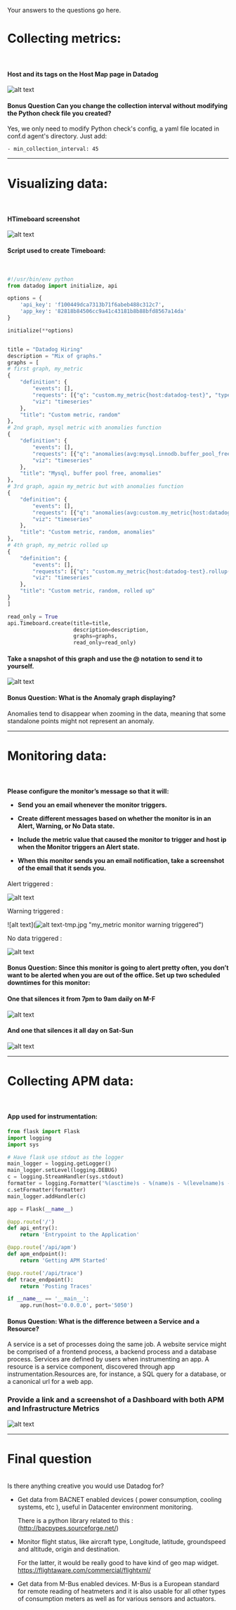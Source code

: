 Your answers to the questions go here.

<h1>Collecting metrics:</h1><br>

<h4>Host and its tags on the Host Map page in Datadog</h4>

![alt text](https://lh3.googleusercontent.com/gLfPsk9qtFoHbXBjhYvaCaRiTE8lttrL3FUYogAhoqHuGjBKTN51PbGlk4TpzyZdIdC440lEPb1u7yGju-QVARX-2jSxfnR4FkgmVoIwxTwHb_UuVpye-rl7C8x5HM2U0QgKfrBseYqu0sW7ANymBFoTIpZhQm__E7jH8mkNdkDYYcIR9zVHl6TNYZYro8zHbZQD5XyfVd3l2MrSmTwZxxNQTqwf9fEgk4cc1JJbNLeA7ciPL3KneVsd6L52N6nAjchWD301zO5ZnTnciRWV5bvdbnoU5ZD5xIqjE2GLHVubWmjw2SZzSnRxNc22lCl-RSjrbkVWS09nf6ldeLDovGte6vB3GKTm92Jc_-jPyJMQ-tzCJ3T9eWR2sB5ndso6Hf0Kbf1GB_x_7eFquxrxhWPjhOEsz6YvMz16GUFp27ZuTQB0wB0vd2TXwDzRBbF-DTiokcYBdToo39LRAveV1o4aU2Lelc5A7-4x7zLrlOqH4zJJafIKLbDRXWV-6EswPSPxvMmSh2NYArlqX0n0BUD1KaC8DGaR7lFJHRfyCir4dlDzPjFH7eE5UlbXP2KQ_wf2DcLyBcebdD4wL1FqCGC6OQj-z-_wUMvcA9eWUlxtlfkTkOnUp-5XIerOf4dwtFR9nS6U2FQmU38hPSCIKoqjF8QI0ekKDNyCMRfSAVAHzbkCiGeTZ7cv_nfuNm8W5Jq9muMENmcRsNMetA=w1514-h901-no-tmp.jpg "Host Map with tags screenshot")


<h4>Bonus Question Can you change the collection interval without modifying the Python check file you created?</h4>
Yes, we only need to modify Python check's config, a yaml file located in conf.d agent's directory. 
Just add:<br>

```- min_collection_interval: 45 ```

<hr>
<h1>Visualizing data:</h1><br>

<h4>HTimeboard screenshot</h4>

![alt text](https://lh3.googleusercontent.com/dg2zXs4JOmt-2r_A26o3K4K14qc6jmuyttfm-y0vLuShHO24dF8EURuYHbc7Ppulg2EFqPQBwupkm3WHywI_hipa2rm9y9RFDAUBxBps2eptseFut3W3rZFgkh_7PNZyfoIzplJKH4C_cSv6gvVO6ePtfeRDdSNKoF7thRnNkIIZVBn_cLErxE3HjFmfZ8rHMxtQ_dV6fPvu1-YnecX_rUm6KK2HtQ6Pv250zZbI4fHp6e030pFTONI93XlVthTr55cYI2cKBGBcrXKq54vpQ39wyuJHN-lm7o6mqweu5klc-qMyCO4Oz1F08fX92LO3dnmB9psYxwYC-IPjKAfNqf3K_Trn2hUUkQt43AJPAalLWaxTNzFLgPTCLtr4tmy2KDyh9gvXwnktmWzFk3P13aYZPGyRXtvks5WhTJRiO5jnEQ5n5juIKCtjaEuEmvx3v47BbfOzLUYVtpcrA1pBrniDKgIwO2VnEjNroVLOFCefWwXCPsnogBVgf5fGHME-YQLBosHr1u-jd0nAUbOqIabRHgmpjPfWlEVQ1G3KN-SPAt4CKbUHstLBEJpbUkAFO9qgwnjCAHKeW7wCh0ZAwLLomU7UuJ75MGcKwYPPALF7KIJB3An-QYf-w89lQTFFsyIJfTvkxV0ksEb40Z7t900EPHQduwpq1HuXLIETrQoVrsw75O5nlBbhqEqG1Mnsw6JY3TMkchoUDe_1QA=w1761-h611-no-tmp.jpg "Timeboard screenshot")

<h4>Script used to create Timeboard:</h4><br>

```python
#!/usr/bin/env python
from datadog import initialize, api

options = {
    'api_key': 'f100449dca7313b71f6abeb488c312c7',
    'app_key': '82818b84506cc9a41c43181b8b88bfd8567a14da'
}

initialize(**options)


title = "Datadog Hiring"
description = "Mix of graphs."
graphs = [
# first graph, my_metric
{
    "definition": {
        "events": [],
        "requests": [{"q": "custom.my_metric{host:datadog-test}", "type": "area"}],
        "viz": "timeseries"
    },
    "title": "Custom metric, random"
},
# 2nd graph, mysql metric with anomalies function
{
    "definition": {
        "events": [],
        "requests": [{"q": "anomalies(avg:mysql.innodb.buffer_pool_free{host:datadog-test}, 'basic', 2)"}],
        "viz": "timeseries"
    },
    "title": "Mysql, buffer pool free, anomalies"
},
# 3rd graph, again my_metric but with anomalies function
{
    "definition": {
        "events": [],
        "requests": [{"q": "anomalies(avg:custom.my_metric{host:datadog-test}, 'basic', 2)"}],
        "viz": "timeseries"
    },
    "title": "Custom metric, random, anomalies"
},
# 4th graph, my_metric rolled up
{
    "definition": {
        "events": [],
        "requests": [{"q": "custom.my_metric{host:datadog-test}.rollup(avg,3600)"}],
        "viz": "timeseries"
    },
    "title": "Custom metric, random, rolled up"
}
]

read_only = True
api.Timeboard.create(title=title,
                     description=description,
                     graphs=graphs,
                     read_only=read_only)
```
<h4>Take a snapshot of this graph and use the @ notation to send it to yourself.</h4>

![alt text](https://lh3.googleusercontent.com/zeBznAXleciYlxginvEYTBWfxWNRbvSLGznk7fsoOizJTg0rqAYfH7xk-MnDnuHkg0DYa69uiyN0wAFokQY4gb6hpbKuQsltb0ZcY1mYbkiT4VkM-WpubKqP9GrtvjG2zdB7RHLGKCZJ1oeglDdLIS7qqn3jdm80Xk4sKaAxkZ18gk0tQw6qyvONf0zzTVIvX9crh0qoHDBoSSy3iJANNm5X8gHitlOB94F5zwlq0oAlii4dQtzYVCWXjvGKNaF-XejjsMGyFWHSrFUrSVzs3axAXZfn01MJMRvvvAB7wnmi19-a4KtpyKS72okjogHXzhJBzJ8BFx3MXsexKooyWYEfvD96QrTawvqxQpWUsQYxreXuKFZNYgVT8AIl2DfYSnuqoT-vC4T1YTaHEbYP6Gm5bpubqElSL8AbWGHi7xf3yDrNEbXf3TCEzTTcOzqvyA1M_mq_-FIQwZ3jt660Mw4gJusJU8IHBMsWpiGiZtVcz5Kz_eBGgSSh4Jpij_z04qYEieLgfUsqUq0DfJB8IvsMNT9kes2Sqe1pqSJHmOz4Hc9sNxmUsFg5agJn_jP6JxBj04Qa4Ja80Mrbl0XJi6csBJyezmjX3hF8YogD4a8MMRavZFtt1MV3ZOtbCLaWlA6_HyNCmWQceBT1R775bboCnBy1wme9MW-4oBsABeUs-eAREATztQj4wuOyC4eO6RuSmJvaf76N9yRW9g=w707-h583-no-tmp.jpg "my_metric 5 min timeframe")

<h4>Bonus Question: What is the Anomaly graph displaying?</h4>
Anomalies tend to disappear when zooming in the data, meaning that some standalone points might not represent an anomaly.

<hr>
<h1>Monitoring data:</h1><br>

<h4>Please configure the monitor’s message so that it will:

 - Send you an email whenever the monitor triggers.

 - Create different messages based on whether the monitor is in an Alert, Warning, or No Data state.

 - Include the metric value that caused the monitor to trigger and host ip when the Monitor triggers an Alert state.

 - When this monitor sends you an email notification, take a screenshot of the email that it sends you.</h4>
 
 Alert triggered :
 
   ![alt text](https://lh3.googleusercontent.com/Svyf9W725SWKb3KItUQkab3tw_cQTlGIqLPMp7EWX164eS8vqRFwaU58DrJcRuyRO4BypvtGqk9cHyPqEyk18O78_6cgY4uyH17YZU7uUSQ7J8IPa2kCxCAcKzcBbV-W3vSL4WYKV_9aCpNKiAnWVmN0r8ix7Q1_5_rQN0lkHCXB_P2eiRPkmH1oQmSqrs5iMu1-o4wzSfiUeBS0q-KYM_DiAcGWuS7l8fNRGv4joKUz4lV-RVz2sZdYc7Qz6mEY65M6bVneF9Btktpcuo3LIAw5n80hMczyuxrnPdGHeRoQtCq7PvoUeqbCm2yX_RqrKBktnwWQ3OoSjqm8P6avPs0UwO3GIVXYo4NyWk5Bu5NbNNyeLhv9u5_DKHkvMfLIMCDjTtGnMtb04e3ltu6sib_TnnvE2impFblqbqSF-2RD0btW5RNJPxKm8D_9WhxnUu7WS7keFN46dFaYrGB0-mt-4-PHfnstw2S53MJJiML7ooGpIPR5d8GQxkwPLNGOg9VNqaHGB7gvIZhpQXTd79BzDK2bBxPpAZGt0B9Ax1kMMJ6pwsTq-Iq8G8JusTFy00SV_dFau3xKS0sM85mjCuNexINGa3mUoAG0mzxfQvZbNn02oKFbSFBOUEkCpWjn4rgHKUl5taPAR6QICacEpkMPtpww7DcjzRElwMLVbKUiu-UDRCeIv0wWtzofRi0Isk9q0RFwRvbQwFZ_SQ=w709-h736-no-tmp.jpg "my_metric monitor alert triggered")
   
Warning triggered :

![alt text](![alt text](https://lh3.googleusercontent.com/Svyf9W725SWKb3KItUQkab3tw_cQTlGIqLPMp7EWX164eS8vqRFwaU58DrJcRuyRO4BypvtGqk9cHyPqEyk18O78_6cgY4uyH17YZU7uUSQ7J8IPa2kCxCAcKzcBbV-W3vSL4WYKV_9aCpNKiAnWVmN0r8ix7Q1_5_rQN0lkHCXB_P2eiRPkmH1oQmSqrs5iMu1-o4wzSfiUeBS0q-KYM_DiAcGWuS7l8fNRGv4joKUz4lV-RVz2sZdYc7Qz6mEY65M6bVneF9Btktpcuo3LIAw5n80hMczyuxrnPdGHeRoQtCq7PvoUeqbCm2yX_RqrKBktnwWQ3OoSjqm8P6avPs0UwO3GIVXYo4NyWk5Bu5NbNNyeLhv9u5_DKHkvMfLIMCDjTtGnMtb04e3ltu6sib_TnnvE2impFblqbqSF-2RD0btW5RNJPxKm8D_9WhxnUu7WS7keFN46dFaYrGB0-mt-4-PHfnstw2S53MJJiML7ooGpIPR5d8GQxkwPLNGOg9VNqaHGB7gvIZhpQXTd79BzDK2bBxPpAZGt0B9Ax1kMMJ6pwsTq-Iq8G8JusTFy00SV_dFau3xKS0sM85mjCuNexINGa3mUoAG0mzxfQvZbNn02oKFbSFBOUEkCpWjn4rgHKUl5taPAR6QICacEpkMPtpww7DcjzRElwMLVbKUiu-UDRCeIv0wWtzofRi0Isk9q0RFwRvbQwFZ_SQ=w709-h736-no-tmp.jpg "my_metric monitor alert triggered")-tmp.jpg "my_metric monitor warning triggered")
   
 No data triggered :
 
   ![alt text](https://lh3.googleusercontent.com/LGhglkerLBch4uG_EBhZxVEASOlYde02KJqGP-1EZT-ysrDAAaXuuhVbaLBl7Dnwnr7P-SUAmUof0aEVoHLrJRNQBVPivhZrKOJJ7BxGHLrFXlm1gdmGX9UJoAwnyRPZD1uaKIIl3CTHspQ6wKM891G4InkNUWg30x0q12-eGD1qXo0_dyrTwfUV2JcORu8JIlL1HbKK9wrWd9IQ2u53Nyu4RJ_6UzSnVsg__VZv22uGn_i-ChkaP9QeyV7s3roPgq9nM52W4GUEvvYtFokvJYB2_d8n_m1jEzcoj0P86S9bHfYhCZXoG04i78kNGKBu31kMeVUYUxej25DhQgGrxjC1OLiMJfDMQqU3utaTWwODCN7MV9cj2jhh5U7rYN9bDnIvO9rhqTy48YeEQHXGTNC_FzQULAea-z49gVBeJtHs94yP_KvObxVWdKtUT6NUH5YpCDdFYU5CJXJYzJ8dgPQbNvok-qs_XYd4Qpe5ssjOr4XZdODL6-uPsSFyk3OH07e87SUEjEoBXU_WCX0I0mPG30AVQrNyQCw9vpyzCdqOu7notOA6lss1v6JiV4Fkmxekc6ecm2J1q4uZJ40MLGZOOqHbvZKB3lU696yPBogYidNrcTZCSs2axdggJ73d_dZJGYmBh1UEng54d51NVgx9Vxwn4WY1yvdkSbax9mfW-ekDcRKyzjO76TL2jyI9s_fkz6myetYmfM3ymw=w704-h533-no-tmp.jpg "my_metric monitor no data triggered")

<h4>Bonus Question: Since this monitor is going to alert pretty often, you don’t want to be alerted when you are out of the office. Set up two scheduled downtimes for this monitor:</h4>

   <h4>One that silences it from 7pm to 9am daily on M-F</h4>
   
   ![alt text](https://lh3.googleusercontent.com/MQIgW52Qm_F8dpzLPVs_xjlhfgO8vzKZVbsTSDpDU5cvUJ44rde-ClbsPL9u25PCbovKA8GDmClzUHk2p4D39sCtKWni_qCJohwkw4Qz23aVGAsuw50BNSqQBqMGmfZF4lsofaea-Dv7lU0p2p0qbf_VcR3vIoBdxRnsuGlbcwpHM2VALJ9KxfmLEdJbadNUG3mdmI84EAKQ9FKy_Wy9TkM5c7PINKx4WUewqZSNkTDoIPxUZ_L73MfG8yKUVD94aBICI3j-ceyo47GlTsyk_fDvOdvX6dd22R6aG0koKSss3bCATv8llWGSq_9HQSm7gC66nsw536xaRw6T-Yix3Sey8lpNb95ebZ5Av0xi_ezGUtrvLVNnNu2ZUxXvKe_X-cGXj2VN3GrjYF1EzHKbkvYddQtymTNi359cj9o9jmnZIE7PFYG4xTe4iqdvlSg1BQ-a3dgoiY1GF-KrjhGMMK2pxOBREFPbkuA8So-HFam3nTTgTtBx87NLmZ1W4YbcAmMyhim9Wft9T6SNCSn_K3jIqOxLDcRB1pyKvlSuBx5YzVnl9MJ-ZQc_vu5YPVHDxCra3c8OgHmR3_qkhpSeVchemDoIPzk3LRTw6MW1cUrtf8wY0LtGIVlC72Gzu737lkJNPqN-Tys9C5OtdkhDUGzNJd2DizcrZp_Wu78kOvDGeG7ElV9p319BlRzlVJTzm5r4vMbXjSyGFA4RrQ=w705-h408-no-tmp.jpg "my_metric monitor 1st scheduled downtime email notification")
   
   <h4>And one that silences it all day on Sat-Sun</h4>
   
   ![alt text](https://lh3.googleusercontent.com/G_dpIzs1okNkwbVxVMWA4Sr_75C06nNHPz4KsO3gm6QMgfj5XsCs4ao4RDLp8l19L8bgLJ3oD0Yhq3Y2bAw98vO_Kktmf6cKOE4wutqgtJ9nEn2H12auHGctmUM_fgq0miyWefOOThqXfSyh7svmp-AGC5B8R1Q-GzIj69icnH3xZHgrnHvJhJTkc-jz0aHt4k-CPUB1mPeTZ7kJXzVETNq8YaFhnrhZgJ8iV-_3HSZBwN1wKCVyJeE-p0QgiTMd786EDHXdorZznhfB9p4WF5nwVC2seQ3u5ofqaA7PsNTunAOLy8B6SI9CnO3gooWSk2Xzr5iC44DeexTR7mqBVL-zy7XzTAB9rnMV_oVDH7PD2JMU6Adn4GiZLdLI5rObzwJD-8FDKB6gIN3iK5_FXGgzh0esE5xxqZqUFh3vgTXdD2xCxBFGmqynUZ5GacLak-2m3YnM-Hr2oWbdXQ6u9J4AnqxCv21OCgOQbuoHEN-5d6ti2PNQLKNd9Tuc0nvzOKd5Pf0Q7OzwQ-IMVl3WrzGy-oQASTmqv7N7AB2L69yJwX7_TVEdUCgemMFAG5L3D_WCiq0RlY-w0kYUCT3pKqVjpjat24eyw8Z2JsBb_sMlCPTFGwc2zTiPfhzExKJNhXFhx9elrhyfaa3VGcUKnaCd_7wPt11DtfZCsHJzgzvWewJqDFdrna18ZdzvFN-a49BrUZqAEDSYOgeHDw=w708-h409-no-tmp.jpg "my_metric monitor 2nd scheduled downtime email notification")

<hr>
<h1>Collecting APM data:</h1><br>
<h4>App used for instrumentation:</h4>

```python
from flask import Flask
import logging
import sys

# Have flask use stdout as the logger
main_logger = logging.getLogger()
main_logger.setLevel(logging.DEBUG)
c = logging.StreamHandler(sys.stdout)
formatter = logging.Formatter('%(asctime)s - %(name)s - %(levelname)s - %(message)s')
c.setFormatter(formatter)
main_logger.addHandler(c)

app = Flask(__name__)

@app.route('/')
def api_entry():
    return 'Entrypoint to the Application'

@app.route('/api/apm')
def apm_endpoint():
    return 'Getting APM Started'

@app.route('/api/trace')
def trace_endpoint():
    return 'Posting Traces'

if __name__ == '__main__':
    app.run(host='0.0.0.0', port='5050')
```

<h4>Bonus Question: What is the difference between a Service and a Resource?</h4>

A service is a set of processes doing the same job. A website service might be comprised of a frontend process, a backend process and a database process. Services are defined by users when instrumenting an app.
A resource is a service component, discovered through app instrumentation.Resources are, for instance, a SQL query for a database, or a canonical url for a web app.

<h3>Provide a link and a screenshot of a Dashboard with both APM and Infrastructure Metrics</h3>

![alt text](https://lh3.googleusercontent.com/rWstc2pDUx9APhXybSKSpgnwCrqKbpjJ2oMO_lbPUWLa5etDJYw5rni4L_zpn_Siq0TAYvp5SEy3nZwxbay4FuB8O5jxehCdAR3aWLGQebV6YXCxygYs7UeZL9DbFb3Shnp9sh_qDYz8DUCv-8pIAkXGuv0j-SlP7GQt8L3eWk4WvtMrt1xGiWQzz36AP9IC8YJ-pZK0gsBfIGE_dsxLYpJT6G8CeV6ud81IA1OKMjf9H0W5KZvm0WB-DLIJi9kGXtP6QY1b31Lv2znbSQgN7Otfnyrq5UZ9J7SYFhpdvDBRrgEv_fCR_81A31u6EWK5V5zZdM-oVgb9KenpJL0JQIB3u-CAcEHm8DVNQPim3SzMoY967xydCywD29Z3lJRrlEGo5PmiHfngeR3jNU_GjvtJJxJmyI570lX_eM_eSzKKeJJPdzOivjFQgBucqA22VvkT26VdJzZD8V2CGbAWF9_eWgmVYU7UKPJ_EzvzeAinsnPiJ0MxrV20eOodW8Og11Wq5RRUp1qUHvtI7smF8P8InZ6HSwUneqiXmzGPDuPoVmap0g85uEZ_h5eBJCt6enBGwKjnJY_oPTTubaEu_7LjwfOOi-N5zwFhy0N5ZraXh-mqoeTrCZCvUcim5UKSjC5mL_XmbiWjV2JbR1Vfe5gIoS-R3ikGfDKqByTIunaaIETntqIOI77FCFYkms2v-uHBSoyp59UGdtg6_A=w1745-h887-no-tmp.jpg "APM and infrastructure metrics")

<hr>
<h1>Final question</h1><br>
Is there anything creative you would use Datadog for?
 
- Get data from BACNET enabled devices ( power consumption, cooling systems, etc ), useful in Datacenter environment monitoring.

  There is a python library related to this : (http://bacpypes.sourceforge.net/)
  
-  Monitor flight status, like aircraft type, Longitude, latitude, groundspeed and altitude, origin and destination.

   For the latter, it would be really good to have kind of geo map widget.
   https://flightaware.com/commercial/flightxml/

- Get data from M-Bus enabled devices. M-Bus is a European standard for remote reading of heatmeters and it is also usable for all other types of consumption meters as well as for various sensors and actuators.
